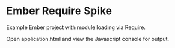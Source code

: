 Ember Require Spike
=================

Example Ember project with module loading via Require.

Open application.html and view the Javascript console for output.
